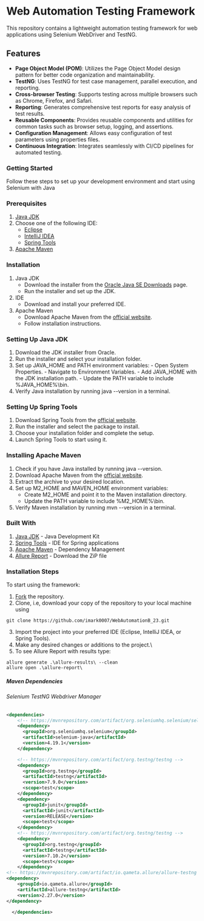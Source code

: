 # Web Automation Testing Framework

This repository contains a lightweight automation testing framework for web applications using Selenium WebDriver and TestNG.

## Features

- **Page Object Model (POM)**: Utilizes the Page Object Model design pattern for better code organization and maintainability.
- **TestNG**: Uses TestNG for test case management, parallel execution, and reporting.
- **Cross-browser Testing**: Supports testing across multiple browsers such as Chrome, Firefox, and Safari.
- **Reporting**: Generates comprehensive test reports for easy analysis of test results.
- **Reusable Components**: Provides reusable components and utilities for common tasks such as browser setup, logging, and assertions.
- **Configuration Management**: Allows easy configuration of test parameters using properties files.
- **Continuous Integration**: Integrates seamlessly with CI/CD pipelines for automated testing.

### Getting Started
Follow these steps to set up your development environment and start using Selenium with Java

### Prerequisites

1. [Java JDK](https://www.oracle.com/java/technologies/javase-jdk15-downloads.html)
2. Choose one of the following IDE:
    - [Eclipse](https://www.eclipse.org/downloads/packages/release/2024-03/r/eclipse-ide-java-developers)
    - [IntelliJ IDEA](https://www.jetbrains.com/idea/download/)
    - [Spring Tools](https://spring.io/tools)
3. [Apache Maven](https://maven.apache.org/download.cgi)

### Installation

1. Java JDK
    - Download the installer from the [Oracle Java SE Downloads](https://www.oracle.com/java/technologies/javase-jdk15-downloads.html) page.
    - Run the installer and set up the JDK.
2. IDE
    - Download and install your preferred IDE.
3. Apache Maven
    - Download Apache Maven from the [official website](https://maven.apache.org/download.cgi).
    - Follow installation instructions.
  
### Setting Up Java JDK

1. Download the JDK installer from Oracle.
2. Run the installer and select your installation folder.
3. Set up JAVA_HOME and PATH environment variables:
         - Open System Properties.
         - Navigate to Environment Variables.
         - Add JAVA_HOME with the JDK installation path.
         - Update the PATH variable to include %JAVA_HOME%\bin.
4. Verify Java installation by running java --version in a terminal.

### Setting Up Spring Tools

1. Download Spring Tools from the [official website](https://spring.io/tools).
2. Run the installer and select the package to install.
3. Choose your installation folder and complete the setup.
4. Launch Spring Tools to start using it.

### Installing Apache Maven

1. Check if you have Java installed by running java --version.
2. Download Apache Maven from the [official website](https://maven.apache.org/download.cgi).
3. Extract the archive to your desired location.
4. Set up M2_HOME and MAVEN_HOME environment variables:
    - Create M2_HOME and point it to the Maven installation directory.
    - Update the PATH variable to include %M2_HOME%\bin.
5. Verify Maven installation by running mvn --version in a terminal.

### Built With

1. [Java JDK](https://www.oracle.com/java/) - Java Development Kit
2. [Spring Tools](https://spring.io/tools/) - IDE for Spring applications
3. [Apache Maven](https://maven.apache.org/) - Dependency Management
4. [Allure Report](https://repo.maven.apache.org/maven2/io/qameta/allure/allure-commandline/2.29.0/) - Download the ZiP file

### Installation Steps
To start using the framework:

1. [Fork](https://github.com/imark0007/WebAutomationB_23.git) the repository.
2. Clone, i.e, download your copy of the repository to your local machine using
```
git clone https://github.com/imark0007/WebAutomationB_23.git
```
3. Import the project into your preferred IDE (Eclipse, IntelliJ IDEA, or Spring Tools).
4. Make any desired changes or additions to the project.\
5. To see Allure Report with results type:
```
allure generate .\allure-results\ --clean
allure open .\allure-report\
```
##### Maven Dependencies

###### Selenium TestNG Webdriver Manager

```xml
<dependencies>
    <!-- https://mvnrepository.com/artifact/org.seleniumhq.selenium/selenium-java -->
    <dependency>
      <groupId>org.seleniumhq.selenium</groupId>
      <artifactId>selenium-java</artifactId>
      <version>4.19.1</version>
    </dependency>

    <!-- https://mvnrepository.com/artifact/org.testng/testng -->
    <dependency>
      <groupId>org.testng</groupId>
      <artifactId>testng</artifactId>
      <version>7.9.0</version>
      <scope>test</scope>
    </dependency>
    <dependency>
      <groupId>junit</groupId>
      <artifactId>junit</artifactId>
      <version>RELEASE</version>
      <scope>test</scope>
    </dependency>
    <!-- https://mvnrepository.com/artifact/org.testng/testng -->
    <dependency>
      <groupId>org.testng</groupId>
      <artifactId>testng</artifactId>
      <version>7.10.2</version>
      <scope>test</scope>
    </dependency>
<!-- https://mvnrepository.com/artifact/io.qameta.allure/allure-testng -->
<dependency>
    <groupId>io.qameta.allure</groupId>
    <artifactId>allure-testng</artifactId>
    <version>2.27.0</version>
</dependency>

  </dependencies>
```
